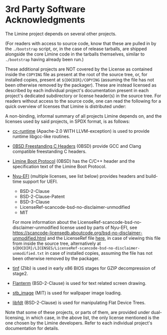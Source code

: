 # 3rd Party Software Acknowledgments

The Limine project depends on several other projects.

(For readers with access to source code, know that these are pulled in by the
`./bootstrap` script, or, in the case of release tarballs, are shipped
alongside the core Limine code in the tarballs themselves, similar to
`./bootstrap` having already been run.)

These additional projects are NOT covered by the License as contained inside
the `COPYING` file as present at the root of the source tree, or, for installed
copies, present at `${DOCDIR}/COPYING` (assuming the file has not been
otherwise removed by the packager). These are instead licensed as described by
each individual project's documentation present in each project's dedicated
subdirectory or license header(s) in the source tree. For readers without access
to the source code, one can read the following for a quick overview of licenses
that Limine is distributed under:

A non-binding, informal summary of all projects Limine depends on, and the
licenses used by said projects, in SPDX format, is as follows:

- [cc-runtime](https://codeberg.org/osdev/cc-runtime)
(Apache-2.0 WITH LLVM-exception) is used to provide runtime libgcc-like
routines.

- [0BSD Freestanding C Headers](https://codeberg.org/osdev/freestnd-c-hdrs-0bsd)
(0BSD) provide GCC and Clang compatible freestanding C headers.

- [Limine Boot Protocol](https://github.com/limine-bootloader/limine-protocol)
(0BSD) has the C/C++ header and the specification text of the Limine Boot
Protocol.

- [Nyu-EFI](https://codeberg.org/osdev/nyu-efi) (multiple licenses, see list
below) provides headers and build-time support for UEFI.
    - BSD-2-Clause
    - BSD-2-Clause-Patent
    - BSD-3-Clause
    - LicenseRef-scancode-bsd-no-disclaimer-unmodified
    - MIT

    For more information about the
    LicenseRef-scancode-bsd-no-disclaimer-unmodified license used by parts of
    Nyu-EFI, see
    https://scancode-licensedb.aboutcode.org/bsd-no-disclaimer-unmodified.html
    and the LicenseRef file
    [here](LICENSES/LicenseRef-scancode-bsd-no-disclaimer-unmodified.txt),
    in case of viewing this file from inside the source tree, alternatively at
    `${DOCDIR}/LICENSES/LicenseRef-scancode-bsd-no-disclaimer-unmodified.txt`
    in case of installed copies, assuming the file has not been otherwise
    removed by the packager.

- [tinf](https://github.com/jibsen/tinf) (Zlib) is used in early x86 BIOS
stages for GZIP decompression of stage2.

- [Flanterm](https://codeberg.org/mintsuki/flanterm) (BSD-2-Clause) is used for
text related screen drawing.

- [stb_image](https://github.com/nothings/stb/blob/master/stb_image.h) (MIT) is
used for wallpaper image loading.

- [libfdt](https://codeberg.org/osdev/libfdt) (BSD-2-Clause) is used for
manipulating Flat Device Trees.

Note that some of these projects, or parts of them, are provided under
dual-licensing, in which case, in the above list, the only license mentioned is
the one chosen by the Limine developers. Refer to each individual project's
documentation for details.
